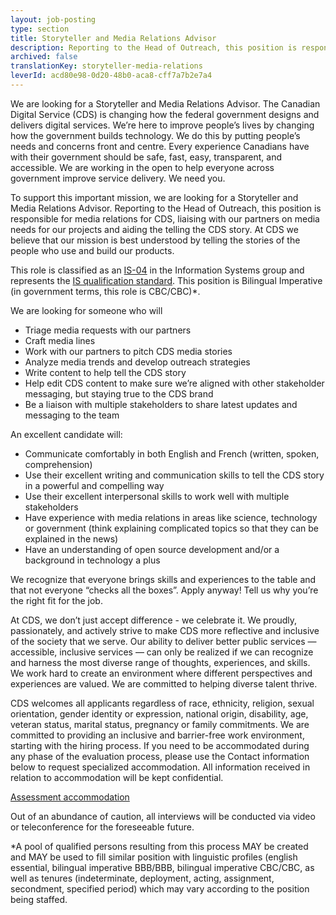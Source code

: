 ```yaml
---
layout: job-posting
type: section
title: Storyteller and Media Relations Advisor
description: Reporting to the Head of Outreach, this position is responsible for media relations for CDS, liaising with our partners on media needs for our projects and aiding the telling the CDS story. At CDS we believe that our mission is best understood by telling the stories of the people who use and build our products.
archived: false
translationKey: storyteller-media-relations
leverId: acd80e98-0d20-48b0-aca8-cff7a7b2e7a4
---
```


We are looking for a Storyteller and Media Relations Advisor. The Canadian Digital Service (CDS) is changing how the federal government designs and delivers digital services. We’re here to improve people’s lives by changing how the government builds technology. We do this by putting people’s needs and concerns front and centre. Every experience Canadians have with their government should be safe, fast, easy, transparent, and accessible. We are working in the open to help everyone across government improve service delivery. We need you.

To support this important mission, we are looking for a Storyteller and Media Relations Advisor. Reporting to the Head of Outreach, this position is responsible for media relations for CDS, liaising with our partners on media needs for our projects and aiding the telling the CDS story. At CDS we believe that our mission is best understood by telling the stories of the people who use and build our products. 

This role is classified as an [IS-04](https://www.tbs-sct.gc.ca/agreements-conventions/view-visualiser-eng.aspx?id=15#toc24156224161) in the Information Systems group and represents the [IS qualification standard](https://www.canada.ca/en/treasury-board-secretariat/services/staffing/qualification-standards/core.html#is). This position is Bilingual Imperative  (in government terms, this role is CBC/CBC)*.

We are looking for someone who will

* Triage media requests with our partners
* Craft media lines
* Work with our partners to pitch CDS media stories 
* Analyze media trends and develop outreach strategies
* Write content to help tell the CDS story
* Help edit CDS content to make sure we’re aligned with other stakeholder messaging, but staying true to the CDS brand
* Be a liaison with multiple stakeholders to share latest updates and messaging to the team

An excellent candidate will: 

* Communicate comfortably in both English and French (written, spoken, comprehension) 
* Use their excellent writing and communication skills to tell the CDS story in a powerful and compelling way
* Use their excellent interpersonal skills to work well with multiple stakeholders
* Have experience with media relations in areas like science, technology or government (think explaining complicated topics so that they can be explained in the news)
* Have an understanding of open source development and/or a background in technology a plus

We recognize that everyone brings skills and experiences to the table and that not everyone “checks all the boxes”. Apply anyway! Tell us why you’re the right fit for the job.

At CDS, we don’t just accept difference - we celebrate it. We proudly, passionately, and actively strive to make CDS more reflective and inclusive of the society that we serve. Our ability to deliver better public services — accessible, inclusive services — can only be realized if we can recognize and harness the most diverse range of thoughts, experiences, and skills. We work hard to create an environment where different perspectives and experiences are valued. We are committed to helping diverse talent thrive.

CDS welcomes all applicants regardless of race, ethnicity, religion, sexual orientation, gender identity or expression, national origin, disability, age, veteran status, marital status, pregnancy or family commitments. We are committed to providing an inclusive and barrier-free work environment, starting with the hiring process. If you need to be accommodated during any phase of the evaluation process, please use the Contact information below to request specialized accommodation. All information received in relation to accommodation will be kept confidential.

[Assessment accommodation](https://www.canada.ca/en/public-service-commission/services/assessment-accommodation-page.html)

Out of an abundance of caution, all interviews will be conducted via video or teleconference for the foreseeable future.

*A pool of qualified persons resulting from this process MAY be created and MAY be used to fill similar position with linguistic profiles (english essential, bilingual imperative BBB/BBB, bilingual imperative CBC/CBC, as well as tenures (indeterminate, deployment, acting, assignment, secondment, specified period) which may vary according to the position being staffed.

